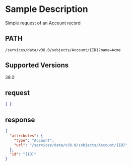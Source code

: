 # Sample Description
Simple request of an Account record

## PATH
```
/services/data/v38.0/sobjects/Account/{ID}?name=Acme
```
## Supported Versions
38.0

## request
 ```json
 { }
```

## response
```json
{
  "attributes": {
    "type": "Account",
    "url": "/services/data/v38.0/sobjects/Account/{ID}"
  },
  "id": "{ID}"
}
```
